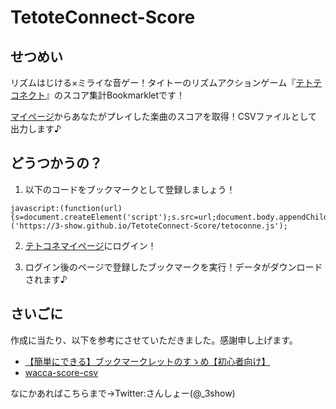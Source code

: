 # TetoteConnect-Score

## せつめい

リズムはじける×ミライな音ゲー！タイトーのリズムアクションゲーム『[テトテコネクト](https://tetoteconnect.jp/)』のスコア集計Bookmarkletです！

[マイページ](https://mypage2.tetoteconnect.jp/)からあなたがプレイした楽曲のスコアを取得！CSVファイルとして出力します♪

## どうつかうの？

1. 以下のコードをブックマークとして登録しましょう！

```
javascript:(function(url){s=document.createElement('script');s.src=url;document.body.appendChild(s);})('https://3-show.github.io/TetoteConnect-Score/tetoconne.js');
```

2. [テトコネマイページ](https://mypage2.tetoteconnect.jp/)にログイン！

3. ログイン後のページで登録したブックマークを実行！データがダウンロードされます♪

## さいごに

作成に当たり、以下を参考にさせていただきました。感謝申し上げます。
- [【簡単にできる】ブックマークレットのすゝめ【初心者向け】](https://qiita.com/len_crow/items/189603f2c5f462bb670c)
- [wacca-score-csv](https://github.com/saezurucrow/wacca-score-csv/blob/master/README/wacca-score-csv-readme.md)

なにかあればこちらまで→Twitter:さんしょー(@_3show)
